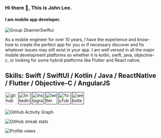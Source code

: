 ### Hi there 👋, This is John Lee.
#### I am mobile app developer.
![Group 2bannerSwiftui](https://pbs.twimg.com/profile_banners/1449475543875870727/1658999785/1500x500)


As a mobile engineer for over 10 years, I have the experience and know-how to create the perfect app for you or if necessary
discover and fix whatever issues may still exist in your app. 
I am well versed in all the major mobile development platforms so whether it is kotlin, swift, java, objective-c, or
looking for some hybrid platforms like Flutter and React native.

## Skills: Swift / SwiftUI / Kotlin / Java / ReactNative / Flutter / Objective-C / AngularJS 

[<img src='https://cdn.jsdelivr.net/npm/simple-icons@3.0.1/icons/github.svg' alt='github' height='40'>](https://github.com/johndev8964)  [<img src='https://cdn.jsdelivr.net/npm/simple-icons@3.0.1/icons/linkedin.svg' alt='linkedin' height='40'>]()  [<img src='https://cdn.jsdelivr.net/npm/simple-icons@3.0.1/icons/instagram.svg' alt='instagram' height='40'>]()  [<img src='https://cdn.jsdelivr.net/npm/simple-icons@3.0.1/icons/twitter.svg' alt='twitter' height='40'>]()  [<img src='https://cdn.jsdelivr.net/npm/simple-icons@3.0.1/icons/youtube.svg' alt='YouTube' height='40'>]()  [<img src='https://cdn.jsdelivr.net/npm/simple-icons@3.0.1/icons/icloud.svg' alt='website' height='40'>]()  

![GitHub Activity Graph](https://activity-graph.herokuapp.com/graph?username=johndev8964)  

![GitHub streak stats](https://github-readme-streak-stats.herokuapp.com/?user=johndev8964)  

![Profile views](https://gpvc.arturio.dev/johndev8964)
